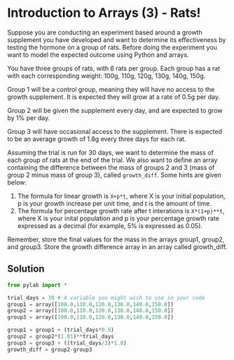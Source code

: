 # Introduction to Arrays (3) - Rats!

Suppose you are conducting an experiment based around a growth supplement you have developed and want to determine its effectiveness by testing the hormone on a group of rats. Before doing the experiment you want to model the expected outcome using Python and arrays.

You have three groups of rats, with 6 rats per group. Each group has a rat with each corresponding weight: 100g, 110g, 120g, 130g, 140g, 150g. 

Group 1 will be a control group, meaning they will have no access to the growth supplement. It is expected they will grow at a rate of 0.5g per day.

Group 2 will be given the supplement every day, and are expected to grow by 1% per day.

Group 3 will have occasional access to the supplement. There is expected to be an average growth of 1.8g every three days for each rat. 

Assuming the trial is run for 30 days, we want to determine the mass of each group of rats at the end of the trial. We also want to define an array containing the difference between the mass of groups 2 and 3 (mass of group 2 minus mass of group 3), called `growth_diff`. Some hints are given below:
 
1. The formula for linear growth is `X+p*t`, where X is your initial population, p is your growth increase per unit time, and t is the amount of time. 
2. The formula for percentage growth rate after t interations is `X*(1+p)**t`, where X is your inital population and p is your percentage growth rate expressed as a decimal (for example, 5% is expressed as 0.05). 

Remember, store the final values for the mass in the arrays group1, group2, and group3. Store the growth difference array in an array called growth_diff.

## Solution
```python
from pylab import *

trial_days = 30 # A variable you might wish to use in your code
group1 = array([100.0,110.0,120.0,130.0,140.0,150.0])
group2 = array([100.0,110.0,120.0,130.0,140.0,150.0])
group3 = array([100.0,110.0,120.0,130.0,140.0,150.0])

group1 = group1 + (trial_days*0.5)
group2 = group2*(1.01)**trial_days
group3 = group3 + ((trial_days/3)*1.8)
growth_diff = group2-group3
```
